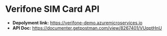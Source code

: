 # Verifone SIM Card API

- **Depolyment link:** https://verifone-demo.azuremicroservices.io
- **API Doc:** https://documenter.getpostman.com/view/8267401/VUqptHnU

